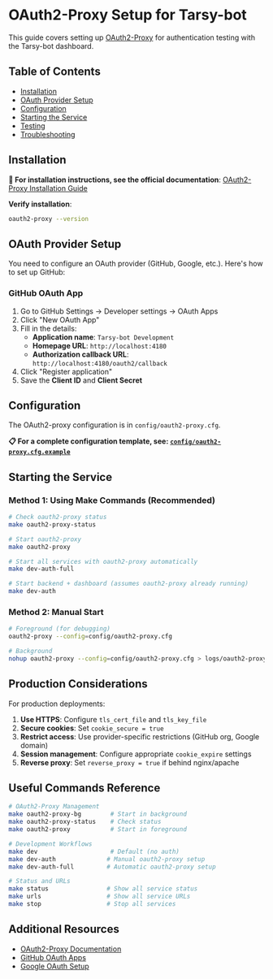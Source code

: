 # OAuth2-Proxy Setup for Tarsy-bot

This guide covers setting up [OAuth2-Proxy](https://github.com/oauth2-proxy/oauth2-proxy) for authentication testing with the Tarsy-bot dashboard.

## Table of Contents
- [Installation](#installation)
- [OAuth Provider Setup](#oauth-provider-setup)
- [Configuration](#configuration)
- [Starting the Service](#starting-the-service)
- [Testing](#testing)
- [Troubleshooting](#troubleshooting)

## Installation

**📖 For installation instructions, see the official documentation**: [OAuth2-Proxy Installation Guide](https://oauth2-proxy.github.io/oauth2-proxy/installation)

**Verify installation**:
```bash
oauth2-proxy --version
```

## OAuth Provider Setup

You need to configure an OAuth provider (GitHub, Google, etc.). Here's how to set up GitHub:

### GitHub OAuth App

1. Go to GitHub Settings → Developer settings → OAuth Apps
2. Click "New OAuth App"
3. Fill in the details:
   - **Application name**: `Tarsy-bot Development`
   - **Homepage URL**: `http://localhost:4180`
   - **Authorization callback URL**: `http://localhost:4180/oauth2/callback`
4. Click "Register application"
5. Save the **Client ID** and **Client Secret**

## Configuration

The OAuth2-proxy configuration is in `config/oauth2-proxy.cfg`. 

**📋 For a complete configuration template, see: [`config/oauth2-proxy.cfg.example`](../config/oauth2-proxy.cfg.example)**

## Starting the Service

### Method 1: Using Make Commands (Recommended)

```bash
# Check oauth2-proxy status
make oauth2-proxy-status

# Start oauth2-proxy
make oauth2-proxy

# Start all services with oauth2-proxy automatically
make dev-auth-full

# Start backend + dashboard (assumes oauth2-proxy already running)
make dev-auth
```

### Method 2: Manual Start

```bash
# Foreground (for debugging)
oauth2-proxy --config=config/oauth2-proxy.cfg

# Background
nohup oauth2-proxy --config=config/oauth2-proxy.cfg > logs/oauth2-proxy.log 2>&1 &
```

## Production Considerations

For production deployments:

1. **Use HTTPS**: Configure `tls_cert_file` and `tls_key_file`
2. **Secure cookies**: Set `cookie_secure = true`
3. **Restrict access**: Use provider-specific restrictions (GitHub org, Google domain)
4. **Session management**: Configure appropriate `cookie_expire` settings
5. **Reverse proxy**: Set `reverse_proxy = true` if behind nginx/apache

## Useful Commands Reference

```bash
# OAuth2-Proxy Management
make oauth2-proxy-bg        # Start in background
make oauth2-proxy-status    # Check status
make oauth2-proxy           # Start in foreground

# Development Workflows  
make dev                    # Default (no auth)
make dev-auth              # Manual oauth2-proxy setup
make dev-auth-full         # Automatic oauth2-proxy setup

# Status and URLs
make status                # Show all service status
make urls                  # Show all service URLs
make stop                  # Stop all services
```

## Additional Resources

- [OAuth2-Proxy Documentation](https://oauth2-proxy.github.io/oauth2-proxy/)
- [GitHub OAuth Apps](https://docs.github.com/en/developers/apps/building-oauth-apps/creating-an-oauth-app)
- [Google OAuth Setup](https://developers.google.com/identity/protocols/oauth2)
